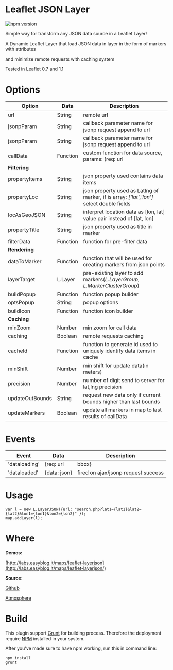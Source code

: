 Leaflet JSON Layer
============

[![npm version](https://badge.fury.io/js/leaflet-layerjson.svg)](http://badge.fury.io/js/leaflet-layerjson)

Simple way for transform any JSON data source in a Leaflet Layer!

A Dynamic Leaflet Layer that load JSON data in layer in the form of markers with attributes

and minimize remote requests with caching system

Tested in Leaflet 0.7 and 1.1

# Options
| Option		| Data	  | Description                       |
| ------------- | --------| ----------------------------------------- |
| url           | String  | remote url                                |
| jsonpParam    | String  | callback parameter name for jsonp request append to url |
| jsonpParam    | String  | callback parameter name for jsonp request append to url |
| callData	    | Function  | custom function for data source, params: (req: url|bbox, callback: func), return {abort: func} or jQuery jqXHR Object |
| **Filtering**   |         |   |                                      
| propertyItems	| String  | json property used contains data items |
| propertyLoc	| String  | json property used as Latlng of marker, if is array: *['lat','lon']* select double fields |
| locAsGeoJSON	| String  | interpret location data as [lon, lat] value pair instead of [lat, lon] |
| propertyTitle	| String  | json property used as title in marker |
| filterData	| Function  | function for pre-filter data |
| **Rendering**   |         |   |
| dataToMarker	| Function  | function that will be used for creating markers from json points |
| layerTarget	| L.Layer  | pre-existing layer to add markers(*L.LayerGroup*, *L.MarkerClusterGroup*) |
| buildPopup	| Function  | function popup builder |
| optsPopup	    | String  | popup options |
| buildIcon	    | Function  | function icon builder |
| **Caching**     |         |  |
| minZoom       | Number  	| min zoom for call data |
| caching       | Boolean   | remote requests caching |
| cacheId       | Function  | function to generate id used to uniquely identify data items in cache |
| minShift	    | Number | min shift for update data(in meters) |
| precision	    | Number | number of digit send to server for lat,lng precision |
| updateOutBounds| String | request new data only if current bounds higher than last bounds |
| updateMarkers | Boolean | update all markers in map to last results of callData |

# Events
| Event			 | Data			  | Description                               |
| ---------------------- | ---------------------- | ----------------------------------------- |
| 'dataloading' | {req: url|bbox} | fired before ajax/jsonp request, req is bbox if url option is null |
| 'dataloaded'	| {data: json}	  | fired on ajax/jsonp request success |

# Usage

```
var l = new L.LayerJSON({url: "search.php?lat1={lat1}&lat2={lat2}&lon1={lon1}&lon2={lon2}" });
map.addLayer(l);
```

# Where

**Demos:**

[http://labs.easyblog.it/maps/leaflet-layerjson](http://labs.easyblog.it/maps/leaflet-layerjson/)

**Source:**

[Github](https://github.com/stefanocudini/leaflet-layerjson) 

[Atmosphere](https://atmosphere.meteor.com/package/leaflet-layerjson)


# Build

This plugin support [Grunt](http://gruntjs.com/) for building process.
Therefore the deployment require [NPM](https://npmjs.org/) installed in your system.

After you've made sure to have npm working, run this in command line:
```
npm install
grunt
```

